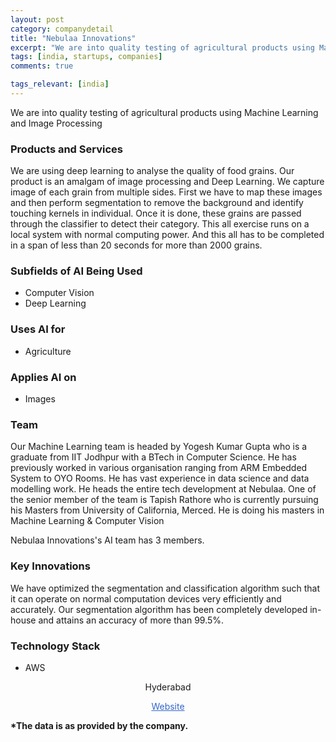 ```yaml
---
layout: post
category: companydetail
title: "Nebulaa Innovations"
excerpt: "We are into quality testing of agricultural products using Machine Learning and Image Processing"
tags: [india, startups, companies]
comments: true

tags_relevant: [india]
---
```



We are into quality testing of agricultural products using Machine Learning and Image Processing

### Products and Services
We are using deep learning to analyse the quality of food grains. Our product is an amalgam of image processing and Deep Learning. We capture image of each grain from multiple sides. First we have to map these images and then perform segmentation to remove the background and identify touching kernels in individual. Once it is done, these grains are passed through the classifier to detect their category. This all exercise runs on a local system with normal computing power. And this all has to be completed in a span of less than 20 seconds for more than 2000 grains.

### Subfields of AI Being Used
* Computer Vision
* Deep Learning

### Uses AI for
* Agriculture

### Applies AI on
* Images

### Team
Our Machine Learning team is headed by Yogesh Kumar Gupta who is a graduate from IIT Jodhpur with a BTech in Computer Science. He has previously worked in various organisation ranging from ARM Embedded System to OYO Rooms. He has vast experience in data science and data modelling work. He heads the entire tech development at Nebulaa.
One of the senior member of the team is Tapish Rathore who is currently pursuing his Masters from University of California, Merced. He is doing his masters in Machine Learning & Computer Vision

Nebulaa Innovations's AI team has 3 members.


### Key Innovations
We have optimized the segmentation and classification algorithm such that it can operate on normal computation devices very efficiently and accurately. Our segmentation algorithm has been completely developed in-house and attains an accuracy of more than 99.5%.  

### Technology Stack
* AWS

<p align="center">Hyderabad</p>

<p align="center">
<a href="http://www.nebulaa.in" style="color:#3366CC">Website</a></p>
<b>*The data is as provided by the company.</b>